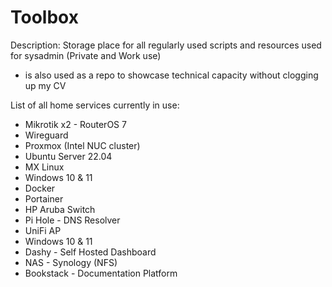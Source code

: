 # Toolbox
Description: Storage place for all regularly used scripts and resources used for sysadmin (Private and Work use)
- is also used as a repo to showcase technical capacity without clogging up my CV

List of all home services currently in use:
- Mikrotik x2 - RouterOS 7
- Wireguard
- Proxmox (Intel NUC cluster)
- Ubuntu Server 22.04
- MX Linux
- Windows 10 & 11
- Docker
- Portainer
- HP Aruba Switch
- Pi Hole - DNS Resolver
- UniFi AP
- Windows 10 & 11
- Dashy - Self Hosted Dashboard
- NAS - Synology (NFS)
- Bookstack - Documentation Platform
